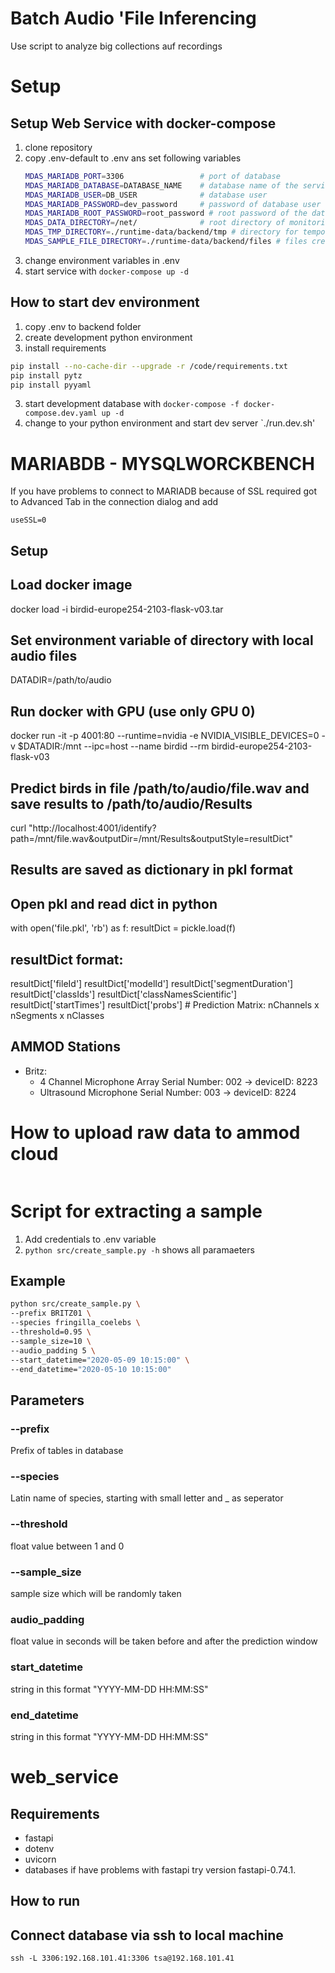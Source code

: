 # Batch Audio 'File Inferencing

Use script to analyze big collections auf recordings

# Setup

## Setup Web Service with docker-compose

1. clone repository
2. copy .env-default to .env ans set following variables
   ```bash
   MDAS_MARIADB_PORT=3306                 # port of database
   MDAS_MARIADB_DATABASE=DATABASE_NAME    # database name of the service, It will be created in the docker container
   MDAS_MARIADB_USER=DB_USER              # database user
   MDAS_MARIADB_PASSWORD=dev_password     # password of database user
   MDAS_MARIADB_ROOT_PASSWORD=root_password # root password of the database
   MDAS_DATA_DIRECTORY=/net/              # root directory of monitoring recordings
   MDAS_TMP_DIRECTORY=./runtime-data/backend/tmp # directory for temporary files used for packaging result zip files
   MDAS_SAMPLE_FILE_DIRECTORY=./runtime-data/backend/files # files created from the service
   ```
3. change environment variables in .env
4. start service with `docker-compose up -d`

## How to start dev environment

1. copy .env to backend folder
2. create development python environment
3. install requirements

```bash
pip install --no-cache-dir --upgrade -r /code/requirements.txt
pip install pytz
pip install pyyaml
```

3. start development database with
   `docker-compose -f docker-compose.dev.yaml up -d`
4. change to your python environment and start dev server
   `./run.dev.sh'

# MARIABDB - MYSQLWORCKBENCH

If you have problems to connect to MARIADB because of SSL required
got to Advanced Tab in the connection dialog and add

```
useSSL=0
```

## Setup

## Load docker image

docker load -i birdid-europe254-2103-flask-v03.tar

## Set environment variable of directory with local audio files

DATADIR=/path/to/audio

## Run docker with GPU (use only GPU 0)

docker run -it -p 4001:80 --runtime=nvidia -e NVIDIA_VISIBLE_DEVICES=0 -v $DATADIR:/mnt --ipc=host --name birdid --rm birdid-europe254-2103-flask-v03

## Predict birds in file /path/to/audio/file.wav and save results to /path/to/audio/Results

curl "http://localhost:4001/identify?path=/mnt/file.wav&outputDir=/mnt/Results&outputStyle=resultDict"

## Results are saved as dictionary in pkl format

## Open pkl and read dict in python

with open('file.pkl', 'rb') as f:
resultDict = pickle.load(f)

## resultDict format:

resultDict['fileId']
resultDict['modelId']
resultDict['segmentDuration']
resultDict['classIds']
resultDict['classNamesScientific']
resultDict['startTimes']
resultDict['probs'] # Prediction Matrix: nChannels x nSegments x nClasses

## AMMOD Stations

-  Britz:
   -  4 Channel Microphone Array Serial Number: 002 -> deviceID: 8223
   -  Ultrasound Microphone Serial Number: 003 -> deviceID: 8224

# How to upload raw data to ammod cloud

```bash

```

# Script for extracting a sample

1. Add credentials to .env variable
2. `python src/create_sample.py -h` shows all paramaeters

## Example

```bash
python src/create_sample.py \
--prefix BRITZ01 \
--species fringilla_coelebs \
--threshold=0.95 \
--sample_size=10 \
--audio_padding 5 \
--start_datetime="2020-05-09 10:15:00" \
--end_datetime="2020-05-10 10:15:00"
```

## Parameters

### --prefix

Prefix of tables in database

### --species

Latin name of species, starting with small letter and \_ as seperator

### --threshold

float value between 1 and 0

### --sample_size

sample size which will be randomly taken

### audio_padding

float value in seconds will be taken before and after the prediction window

### start_datetime

string in this format "YYYY-MM-DD HH:MM:SS"

### end_datetime

string in this format "YYYY-MM-DD HH:MM:SS"

# web_service

## Requirements

-  fastapi
-  dotenv
-  uvicorn
-  databases
   if have problems with fastapi try version fastapi-0.74.1.

## How to run

## Connect database via ssh to local machine

`ssh -L 3306:192.168.101.41:3306 tsa@192.168.101.41`

